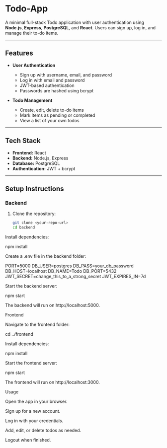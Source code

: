 # Todo-App

A minimal full-stack Todo application with user authentication using **Node.js**, **Express**, **PostgreSQL**, and **React**. Users can sign up, log in, and manage their to-do items.

---

## Features

- **User Authentication**
  - Sign up with username, email, and password
  - Log in with email and password
  - JWT-based authentication
  - Passwords are hashed using bcrypt

- **Todo Management**
  - Create, edit, delete to-do items
  - Mark items as pending or completed
  - View a list of your own todos

---

## Tech Stack

- **Frontend:** React
- **Backend:** Node.js, Express
- **Database:** PostgreSQL
- **Authentication:** JWT + bcrypt

---

## Setup Instructions

### Backend

1. Clone the repository:

   ```bash
   git clone <your-repo-url>
   cd backend

Install dependencies:

npm install


Create a .env file in the backend folder:

PORT=5000
DB_USER=postgres
DB_PASS=your_db_password
DB_HOST=localhost
DB_NAME=Todo
DB_PORT=5432
JWT_SECRET=change_this_to_a_strong_secret
JWT_EXPIRES_IN=7d


Start the backend server:

npm start


The backend will run on http://localhost:5000.

Frontend

Navigate to the frontend folder:

cd ../frontend


Install dependencies:

npm install


Start the frontend server:

npm start


The frontend will run on http://localhost:3000.

Usage

Open the app in your browser.

Sign up for a new account.

Log in with your credentials.

Add, edit, or delete todos as needed.

Logout when finished.